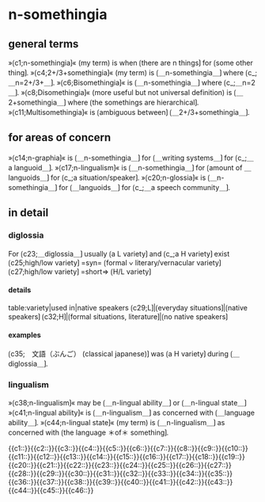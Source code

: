 # n-somethingia

## general terms

»⟮c1;n-somethingia⟯« (my term) is when ⟮there are n things⟯ for ⟮some other thing⟯.
»⟮c4;2+/3+somethingia⟯« (my term) is ⟮＿n-somethingia＿⟯ where ⟮c_;＿n=2+/3+＿⟯.
»⟮c6;Bisomethingia⟯« is ⟮＿n-somethingia＿⟯ where ⟮c_;＿n=2＿⟯.
»⟮c8;Disomethingia⟯« (more useful but not universal definition) is ⟮＿2+somethingia＿⟯ where ⟮the somethings are hierarchical⟯.
»⟮c11;Multisomethingia⟯« is ⟮ambiguous between⟯ ⟮＿2+/3+somethingia＿⟯.

## for areas of concern

»⟮c14;n-graphia⟯« is ⟮＿n-somethingia＿⟯ for ⟮＿writing systems＿⟯ for ⟮c_;＿a languoid＿⟯.
»⟮c17;n-lingualism⟯« is ⟮＿n-somethingia＿⟯ for ⟮amount of ＿languoids＿⟯ for ⟮c_;a situation/speaker⟯.
»⟮c20;n-glossia⟯« is ⟮＿n-somethingia＿⟯ for ⟮＿languoids＿⟯ for ⟮c_;＿a speech community＿⟯.

## in detail

### diglossia 

For ⟮c23;＿diglossia＿⟯ usually ⟮a L variety⟯ and ⟮c_;a H variety⟯ exist
⟮c25;high/low variety⟯ =syn= ⟮formal ∨ literary/vernacular variety⟯
⟮c27;high/low variety⟯ =short=> ⟮H/L variety⟯

#### details

table:variety|used in|native speakers
⟮c29;L⟯|⟮everyday situations⟯|⟮native speakers⟯
⟮c32;H⟯|⟮formal situations, literature⟯|⟮no native speakers⟯

#### examples

⟮c35;　文語（ぶんご） (classical japanese)⟯ was ⟮a H variety⟯ during ⟮＿diglossia＿⟯.

### lingualism

»⟮c38;n-lingualism⟯« may be ⟮＿n-lingual ability＿⟯ or ⟮＿n-lingual state＿⟯
»⟮c41;n-lingual ability⟯« is ⟮＿n-lingualism＿⟯ as concerned with ⟮＿language ability＿⟯.
»⟮c44;n-lingual state⟯« (my term) is ⟮＿n-lingualism＿⟯ as concerned with ⟮the language ＊of＊ something⟯.

<span class='cloze-dump'>{{c1::}}{{c2::}}{{c3::}}{{c4::}}{{c5::}}{{c6::}}{{c7::}}{{c8::}}{{c9::}}{{c10::}}{{c11::}}{{c12::}}{{c13::}}{{c14::}}{{c15::}}{{c16::}}{{c17::}}{{c18::}}{{c19::}}{{c20::}}{{c21::}}{{c22::}}{{c23::}}{{c24::}}{{c25::}}{{c26::}}{{c27::}}{{c28::}}{{c29::}}{{c30::}}{{c31::}}{{c32::}}{{c33::}}{{c34::}}{{c35::}}{{c36::}}{{c37::}}{{c38::}}{{c39::}}{{c40::}}{{c41::}}{{c42::}}{{c43::}}{{c44::}}{{c45::}}{{c46::}}</span>